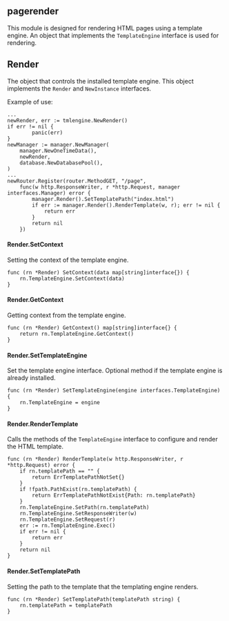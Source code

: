 ## pagerender
This module is designed for rendering HTML pages using a template engine. An object that implements the `TemplateEngine` interface is used for rendering.

## Render
The object that controls the installed template engine.
This object implements the `Render` and `NewInstance` interfaces.

Example of use:
```golang
...
newRender, err := tmlengine.NewRender()
if err != nil {
		panic(err)
}
newManager := manager.NewManager(
	manager.NewOneTimeData(),
	newRender,
	database.NewDatabasePool(),
)
...
newRouter.Register(router.MethodGET, "/page",
	func(w http.ResponseWriter, r *http.Request, manager interfaces.Manager) error {
		manager.Render().SetTemplatePath("index.html")
		if err := manager.Render().RenderTemplate(w, r); err != nil {
			return err
		}
		return nil
	})
```
#### Render.SetContext
Setting the context of the template engine.
```golang
func (rn *Render) SetContext(data map[string]interface{}) {
	rn.TemplateEngine.SetContext(data)
}
```

#### Render.GetContext
Getting context from the template engine.
```golang
func (rn *Render) GetContext() map[string]interface{} {
	return rn.TemplateEngine.GetContext()
}
```
#### Render.SetTemplateEngine
Set the template engine interface.
Optional method if the template engine is already installed.
```golang
func (rn *Render) SetTemplateEngine(engine interfaces.TemplateEngine) {
	rn.TemplateEngine = engine
}
```

#### Render.RenderTemplate
Calls the methods of the `TemplateEngine` interface to configure and render the HTML template.
```golang
func (rn *Render) RenderTemplate(w http.ResponseWriter, r *http.Request) error {
	if rn.templatePath == "" {
		return ErrTemplatePathNotSet{}
	}
	if !fpath.PathExist(rn.templatePath) {
		return ErrTemplatePathNotExist{Path: rn.templatePath}
	}
	rn.TemplateEngine.SetPath(rn.templatePath)
	rn.TemplateEngine.SetResponseWriter(w)
	rn.TemplateEngine.SetRequest(r)
	err := rn.TemplateEngine.Exec()
	if err != nil {
		return err
	}
	return nil
}
```

#### Render.SetTemplatePath
Setting the path to the template that the templating engine renders.
```golang
func (rn *Render) SetTemplatePath(templatePath string) {
	rn.templatePath = templatePath
}
```